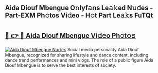 ## Aida Diouf Mbengue O𝚗lyf𝚊ns Le𝚊𝚔ed N𝚞𝚍es - Part-EXM Ph𝚘tos Vi𝚍eo - H𝚘t Part Le𝚊𝚔s FuTQt

# <h2><a href="http://hf0hgx3.feru.top/?c=Aida+Diouf+Mbengue">🔗 👉 🔴 Aida Diouf Mbengue Vi𝚍𝚎o Ph𝚘t𝚘𝚜</a></h2>

[![Aida Diouf Mbengue Nu𝚍𝚎s](https://i.imgur.com/0TWrTi3.gif)](http://hf0hgx3.feru.top/?c=Aida+Diouf+Mbengue)
Social media personality Aida Diouf Mbengue, recognized for sharing lifestyle and dance content, including dance trend performances and mini vlogs. The role of a public figure Aida Diouf Mbengue is to serve the best interests of society. 
